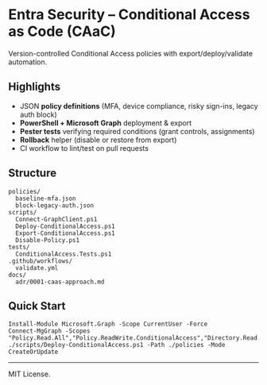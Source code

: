 # Entra Security – Conditional Access as Code (CAaC)

Version-controlled Conditional Access policies with export/deploy/validate automation.

## Highlights
- JSON **policy definitions** (MFA, device compliance, risky sign-ins, legacy auth block)
- **PowerShell + Microsoft Graph** deployment & export
- **Pester tests** verifying required conditions (grant controls, assignments)
- **Rollback** helper (disable or restore from export)
- CI workflow to lint/test on pull requests

## Structure
```
policies/
  baseline-mfa.json
  block-legacy-auth.json
scripts/
  Connect-GraphClient.ps1
  Deploy-ConditionalAccess.ps1
  Export-ConditionalAccess.ps1
  Disable-Policy.ps1
tests/
  ConditionalAccess.Tests.ps1
.github/workflows/
  validate.yml
docs/
  adr/0001-caas-approach.md
```

## Quick Start
```pwsh
Install-Module Microsoft.Graph -Scope CurrentUser -Force
Connect-MgGraph -Scopes "Policy.Read.All","Policy.ReadWrite.ConditionalAccess","Directory.Read.All"
./scripts/Deploy-ConditionalAccess.ps1 -Path ./policies -Mode CreateOrUpdate
```
---
MIT License.
